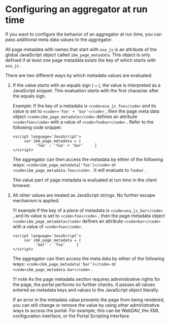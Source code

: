 # Configuring an aggregator at run time

If you want to configure the behavior of an aggregator at run time, you can pass additional meta data values to the aggregator.

All page metadata with names that start with `asa_js` is an attribute of the global JavaScript object called `ibm_page_metadata`. This object is only defined if at least one page metadata exists the key of which starts with `asa_js` .

There are two different ways by which metadata values are evaluated:

1.  If the value starts with an equals sign \( `=` \), the value is interpreted as a JavaScript snippet. This evaluation starts with the first character after the equals sign.

    Example: If the key of a metadata is `<code>asa_js_foo</code>` and its value is set to `<code>='foo' + 'bar'</code>` , then the page meta data object `<code>ibm_page_metadata</code>` defines an attribute `<code>foo</code>` with a value of `<code>foobar</code>` . Refer to the following code snippet:

    ```
    <script language='JavaScript'>     
         var ibm_page_metadata = {         
              'foo' : 'foo' + 'bar'     }   
    </script>
    ```

    The aggregator can then access the metadata by either of the following ways: `<code>ibm_page_metadata['foo']</code>` or `<code>ibm_page_metadata.foo</code>` . It will evaluate to `foobar` .

    The value part of page metadata is evaluated at run time in the client browser.

2.  All other values are treated as JavaScript strings. No further escape mechanism is applied.

    !!! example
     If the key of a piece of metadata is `<code>asa_js_bar</code>` , and its value is set to `<code>foo</code>` , then the page metadata object `<code>ibm_page_metadata</code>` defines an attribute `<code>bar</code>` with a value of `<code>foo</code>`.

    ```
    <script language='JavaScript'>     
         var ibm_page_metadata = {         
              'bar' : 'foo'     }   
    </script> 
    ```

    The aggregator can then access the meta data by either of the following ways: `<code>ibm_page_metadata['bar']</code>` or `<code>ibm_page_metadata.bar</code>` .

    !!! note
        As the page metadata section requires administrative rights for the page, the portal performs no further checks. It passes all values entered as metadata keys and values to the JavaScript object literally.

    If an error in the metadata value prevents the page from being rendered, you can still change or remove the value by using other administrative ways to access the portal. For example, this can be WebDAV, the XML configuration interface, or the Portal Scripting Interface.



